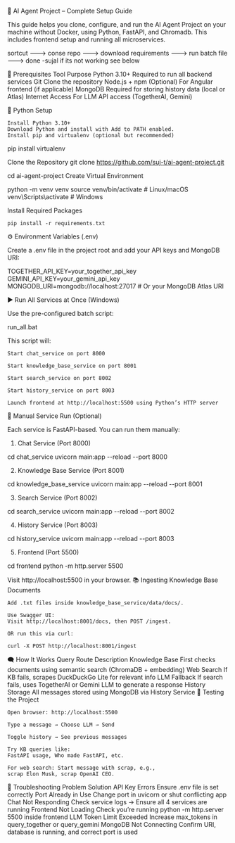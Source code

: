 🧠 AI Agent Project – Complete Setup Guide

This guide helps you clone, configure, and run the AI Agent Project on your machine without Docker, using Python, FastAPI, and Chromadb. This includes frontend setup and running all microservices.

sortcut    --->   conse repo    --->   download requirements    --->   run batch file    --->   done 
    -sujal
if its not working see below 

🧰 Prerequisites
Tool	Purpose
Python 3.10+	Required to run all backend services
Git	Clone the repository
Node.js + npm	(Optional) For Angular frontend (if applicable)
MongoDB	Required for storing history data (local or Atlas)
Internet Access	For LLM API access (TogetherAI, Gemini)

🐍 Python Setup

    Install Python 3.10+
    Download Python and install with Add to PATH enabled.
    Install pip and virtualenv (optional but recommended)

pip install virtualenv

Clone the Repository
git clone https://github.com/suj-t/ai-agent-project.git

cd ai-agent-project
Create Virtual Environment

python -m venv venv
source venv/bin/activate  # Linux/macOS
venv\Scripts\activate     # Windows

Install Required Packages

    pip install -r requirements.txt

⚙️ Environment Variables (.env)

Create a .env file in the project root and add your API keys and MongoDB URI:

TOGETHER_API_KEY=your_together_api_key
GEMINI_API_KEY=your_gemini_api_key
MONGODB_URI=mongodb://localhost:27017  # Or your MongoDB Atlas URI

▶️ Run All Services at Once (Windows)

Use the pre-configured batch script:

run_all.bat

This script will:

    Start chat_service on port 8000

    Start knowledge_base_service on port 8001

    Start search_service on port 8002

    Start history_service on port 8003

    Launch frontend at http://localhost:5500 using Python’s HTTP server

🚀 Manual Service Run (Optional)

Each service is FastAPI-based. You can run them manually:
1. Chat Service (Port 8000)

cd chat_service
uvicorn main:app --reload --port 8000

2. Knowledge Base Service (Port 8001)

cd knowledge_base_service
uvicorn main:app --reload --port 8001

3. Search Service (Port 8002)

cd search_service
uvicorn main:app --reload --port 8002

4. History Service (Port 8003)

cd history_service
uvicorn main:app --reload --port 8003

5. Frontend (Port 5500)

cd frontend
python -m http.server 5500

Visit http://localhost:5500 in your browser.
📚 Ingesting Knowledge Base Documents

    Add .txt files inside knowledge_base_service/data/docs/.

    Use Swagger UI:
    Visit http://localhost:8001/docs, then POST /ingest.

    OR run this via curl:

    curl -X POST http://localhost:8001/ingest

🗨️ How It Works
Query Route	Description
Knowledge Base	First checks documents using semantic search (ChromaDB + embedding)
Web Search	If KB fails, scrapes DuckDuckGo Lite for relevant info
LLM Fallback	If search fails, uses TogetherAI or Gemini LLM to generate a response
History Storage	All messages stored using MongoDB via History Service
🧪 Testing the Project

    Open browser: http://localhost:5500

    Type a message → Choose LLM → Send

    Toggle history → See previous messages

    Try KB queries like:
    FastAPI usage, Who made FastAPI, etc.

    For web search: Start message with scrap, e.g.,
    scrap Elon Musk, scrap OpenAI CEO.

🐞 Troubleshooting
Problem	Solution
API Key Errors	Ensure .env file is set correctly
Port Already in Use	Change port in uvicorn or shut conflicting app
Chat Not Responding	Check service logs → Ensure all 4 services are running
Frontend Not Loading	Check you’re running python -m http.server 5500 inside frontend
LLM Token Limit Exceeded	Increase max_tokens in query_together or query_gemini
MongoDB Not Connecting	Confirm URI, database is running, and correct port is used
